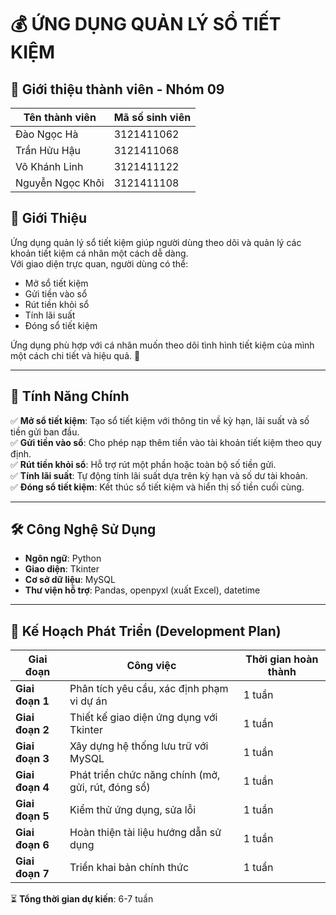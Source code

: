 # 💰 ỨNG DỤNG QUẢN LÝ SỔ TIẾT KIỆM
## 📌 Giới thiệu thành viên - Nhóm 09
|Tên thành viên | Mã số sinh viên |
|---------------|-----------------|
|Đào Ngọc Hà    | 3121411062 |
|Trần Hửu Hậu   | 3121411068 |
|Võ Khánh Linh  | 3121411122 |
|Nguyễn Ngọc Khôi | 3121411108|
## 📌 Giới Thiệu
Ứng dụng quản lý sổ tiết kiệm giúp người dùng theo dõi và quản lý các khoản tiết kiệm cá nhân một cách dễ dàng.  
Với giao diện trực quan, người dùng có thể:
- Mở sổ tiết kiệm
- Gửi tiền vào sổ
- Rút tiền khỏi sổ
- Tính lãi suất
- Đóng sổ tiết kiệm

Ứng dụng phù hợp với cá nhân muốn theo dõi tình hình tiết kiệm của mình một cách chi tiết và hiệu quả. 🚀  

---

## 🌟 Tính Năng Chính
✅ **Mở sổ tiết kiệm**: Tạo sổ tiết kiệm với thông tin về kỳ hạn, lãi suất và số tiền gửi ban đầu.  
✅ **Gửi tiền vào sổ**: Cho phép nạp thêm tiền vào tài khoản tiết kiệm theo quy định.  
✅ **Rút tiền khỏi sổ**: Hỗ trợ rút một phần hoặc toàn bộ số tiền gửi.  
✅ **Tính lãi suất**: Tự động tính lãi suất dựa trên kỳ hạn và số dư tài khoản.  
✅ **Đóng sổ tiết kiệm**: Kết thúc sổ tiết kiệm và hiển thị số tiền cuối cùng.  

---

## 🛠 Công Nghệ Sử Dụng
- **Ngôn ngữ**: Python  
- **Giao diện**: Tkinter  
- **Cơ sở dữ liệu**: MySQL  
- **Thư viện hỗ trợ**: Pandas, openpyxl (xuất Excel), datetime  

---

## 📅 Kế Hoạch Phát Triển (Development Plan)

| Giai đoạn       | Công việc                             | Thời gian hoàn thành|
|-----------------|----------------------------------------------------|--------|
| **Giai đoạn 1** | Phân tích yêu cầu, xác định phạm vi dự án          | 1 tuần |
| **Giai đoạn 2** | Thiết kế giao diện ứng dụng với Tkinter            | 1 tuần |
| **Giai đoạn 3** | Xây dựng hệ thống lưu trữ với MySQL                | 1 tuần |
| **Giai đoạn 4** | Phát triển chức năng chính (mở, gửi, rút, đóng sổ) | 1 tuần |
| **Giai đoạn 5** | Kiểm thử ứng dụng, sửa lỗi                         | 1 tuần |
| **Giai đoạn 6** | Hoàn thiện tài liệu hướng dẫn sử dụng              | 1 tuần |
| **Giai đoạn 7** | Triển khai bản chính thức                          | 1 tuần |

⏳ **Tổng thời gian dự kiến**: 6-7 tuần  

